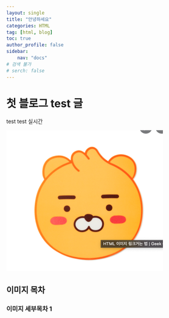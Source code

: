```yaml
---
layout: single
title: "안녕하세요"
categories: HTML
tag: [html, blog]
toc: true
author_profile: false
sidebar:
    nav: "docs"
# 검색 불가
# serch: false 
---
```


# 첫 블로그 test 글

test test 실시간

![image-20220116170050315](../images/2022-01-14-first/image-20220116170050315.png)



## 이미지 목차

### 이미지 세부목차 1



